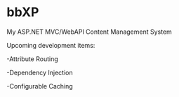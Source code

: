 # bbXP
My ASP.NET MVC/WebAPI Content Management System

Upcoming development items:

-Attribute Routing

-Dependency Injection

-Configurable Caching
